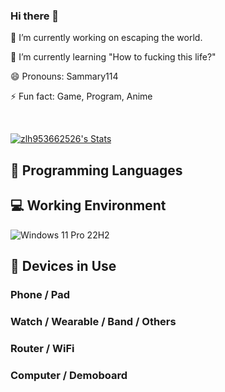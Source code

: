 ### Hi there 👋

🔭 I’m currently working on escaping the world.

🌱 I’m currently learning "How to fucking this life?"

😄 Pronouns: Sammary114

⚡ Fun fact: Game, Program, Anime
<!--
**zlh953662526/zlh953662526** is a ✨ _special_ ✨ repository because its `README.md` (this file) appears on your GitHub profile.

Here are some ideas to get you started:

- 🔭 I’m currently working on ...
- 🌱 I’m currently learning ...
- 👯 I’m looking to collaborate on ...
- 🤔 I’m looking for help with ...
- 💬 Ask me about ...
- 📫 How to reach me: ...
- 😄 Pronouns: ...
- ⚡ Fun fact: ...
-->
<br>

<p align="left">
  <a href="https://github.com/zlh953662526" class="rich-diff-level-one">
    <img src="https://github-readme-stats.vercel.app/api?username=zlh953662526&show_icons=true&theme=radical" alt="zlh953662526's Stats" >
    <!-- &hide=issues
    <img src="https://github-readme-stats.vercel.app/api?username=zlh953662526&hide=issues&title_color=333&text_color=777" alt="zlh953662526's Stats" >
    -->
  </a>
</p>

## 🌱 Programming Languages

## 💻 Working Environment

![Windows 11 Pro 22H2](https://img.shields.io/badge/Windows%2011%20Pro%2022H2-00adef?style=flat-square&logo=windows&logoColor=ffffff)

## 📱 Devices in Use

### Phone / Pad

### Watch / Wearable / Band / Others

### Router / WiFi

### Computer / Demoboard
